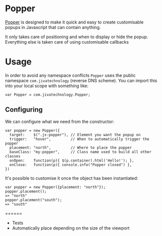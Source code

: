 Popper
========

[Popper](http://github.com/theozaurus/popper) is designed to make it quick and
easy to create customisable popups in Javascript that can contain anything.

It only takes care of positioning and when to display or hide the popup.
Everything else is taken care of using customisable callbacks

Usage
=====

In order to avoid any namespace conflicts `Popper` uses the public namespace
`com.jivatechnology` (reverse DNS scheme). You can import this into your local
scope with something like:

    var Popper = com.jivatechnology.Popper;

## Configuring

We can configure what we need from the constructor:

    var popper = new Popper({
      target:    $(".js-popper"), // Element you want the popup on
      trigger:   "hover",         // When to automatically trigger the popper
      placement: "north",         // Where to place the popper
      baseClass: "my-popper",     // Class name used to build all other classes
      onOpen:    function(p){ $(p.container).html('Hello!'); },
      onClose:   function(p){ console.info("Popper closed") },
    })

It's possible to customise it once the object has been instantiated:

    var popper = new Popper({placement: "north"});
    popper.placement();
    => "north"
    popper.placement("south");
    => "south"

======

- Tests
- Automatically place depending on the size of the viewport
